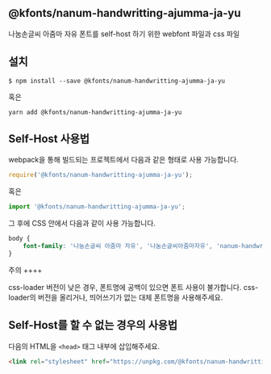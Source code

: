 
@kfonts/nanum-handwritting-ajumma-ja-yu
---------------------

나눔손글씨 아줌마 자유 폰트를 self-host 하기 위한 webfont 파일과 css 파일

설치
----

```
$ npm install --save @kfonts/nanum-handwritting-ajumma-ja-yu
```

혹은

```
yarn add @kfonts/nanum-handwritting-ajumma-ja-yu
```

Self-Host 사용법
---------------

webpack을 통해 빌드되는 프로젝트에서 다음과 같은 형태로 사용 가능합니다.

```js
require('@kfonts/nanum-handwritting-ajumma-ja-yu');
```

혹은

```js
import '@kfonts/nanum-handwritting-ajumma-ja-yu';
```

그 후에 CSS 안에서 다음과 같이 사용 가능합니다.

```css
body {
    font-family: '나눔손글씨 아줌마 자유', '나눔손글씨아줌마자유', 'nanum-handwritting-ajumma-ja-yu';
}
```

주의
++++

css-loader 버전이 낮은 경우, 폰트명에 공백이 있으면 폰트 사용이 불가합니다.
css-loader의 버전을 올리거나, 띄어쓰기가 없는 대체 폰트명을 사용해주세요.

Self-Host를 할 수 없는 경우의 사용법
--------------------------------

다음의 HTML을 `<head>` 태그 내부에 삽입해주세요.

```html
<link rel="stylesheet" href="https://unpkg.com/@kfonts/nanum-handwritting-ajumma-ja-yu/index.css" />
```

